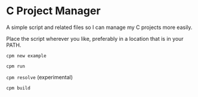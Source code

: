 # C Project Manager
A simple script and related files so I can manage my C projects more easily.

Place the script wherever you like, preferably in a location that is in your PATH.

`cpm new example`

`cpm run`

`cpm resolve` (experimental)

`cpm build`
